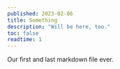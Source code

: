 ```yaml
---
published: 2023-02-06
title: Something
description: "Will be here, too."
toc: false
readtime: 1
---
```


Our first and last markdown file ever.